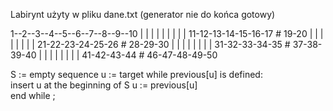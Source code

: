 Labirynt użyty w pliku dane.txt (generator nie do końca gotowy)

1--2--3--4--5--6--7--8--9--10
|  |  |  |  |  |  |     |  |
11-12-13-14-15-16-17 # 19-20
|  |  |  |  |  |        |  |
21-22-23-24-25-26 # 28-29-30
|  |  |  |  |        |  |  |
31-32-33-34-35 # 37-38-39-40
|  |  |  |        |  |  |  |
41-42-43-44  # 46-47-48-49-50


S := empty sequence
u := target
  while previous[u] is defined:    
      insert u at the beginning of S 
      u := previous[u]               
  end while ;
  
